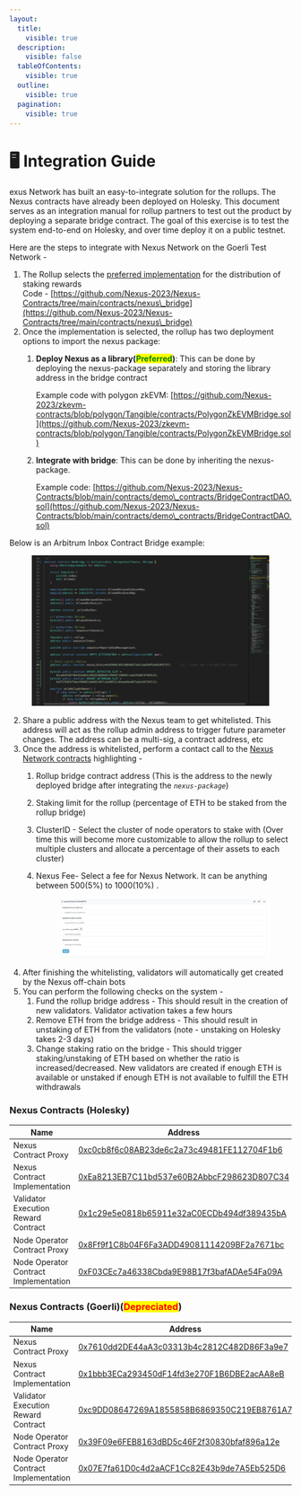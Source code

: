 ```yaml
---
layout:
  title:
    visible: true
  description:
    visible: false
  tableOfContents:
    visible: true
  outline:
    visible: true
  pagination:
    visible: true
---
```


# 🖥️ Integration Guide

exus Network has built an easy-to-integrate solution for the rollups. The Nexus contracts have already been deployed on Holesky. This document serves as an integration manual for rollup partners to test out the product by deploying a separate bridge contract. The goal of this exercise is to test the system end-to-end on Holesky, and over time deploy it on a public testnet.

Here are the steps to integrate with Nexus Network on the Goerli Test Network -

1. The Rollup selects the [preferred implementation](smart-contracts/nexus-bridge-eth/different-nexus-bridge-architecture.md) for the distribution of staking rewards\
   Code - [https://github.com/Nexus-2023/Nexus-Contracts/tree/main/contracts/nexus\_bridge](https://github.com/Nexus-2023/Nexus-Contracts/tree/main/contracts/nexus\_bridge)
2. Once the implementation is selected, the rollup has two deployment options to import the nexus package:
   1.  **Deploy Nexus as a library(**<mark style="color:green;">**Preferred**</mark>**)**: This can be done by deploying the nexus-package separately and storing the library address in the bridge contract

       Example code with polygon zkEVM: [https://github.com/Nexus-2023/zkevm-contracts/blob/polygon/Tangible/contracts/PolygonZkEVMBridge.sol](https://github.com/Nexus-2023/zkevm-contracts/blob/polygon/Tangible/contracts/PolygonZkEVMBridge.sol)
   2.  **Integrate with bridge**: This can be done by inheriting the nexus-package.

       Example code: [https://github.com/Nexus-2023/Nexus-Contracts/blob/main/contracts/demo\_contracts/BridgeContractDAO.sol](https://github.com/Nexus-2023/Nexus-Contracts/blob/main/contracts/demo\_contracts/BridgeContractDAO.sol)

&#x20;       Below is an Arbitrum Inbox Contract Bridge example:

<figure><img src="../.gitbook/assets/image (5).png" alt=""><figcaption></figcaption></figure>

2. Share a public address with the Nexus team to get whitelisted. This address will act as the rollup admin address to trigger future parameter changes. The address can be a multi-sig, a contract address, etc
3. Once the address is whitelisted, perform a contact call to the [Nexus Network contracts](https://goerli.etherscan.io/address/0x7610dd2DE44aA3c03313b4c2812C482D86F3a9e7#writeProxyContract) highlighting -
   1. Rollup bridge contract address (This is the address to the newly deployed bridge after integrating the _`nexus-package`_)
   2. Staking limit for the rollup (percentage of ETH to be staked from the rollup bridge)
   3. ClusterID - Select the cluster of node operators to stake with (Over time this will become more customizable to allow the rollup to select multiple clusters and allocate a percentage of their assets to each cluster)
   4.  Nexus Fee- Select a fee for Nexus Network. It can be anything between 500(5%) to 1000(10%) .

       <figure><img src="../.gitbook/assets/image (6).png" alt=""><figcaption></figcaption></figure>
4. After finishing the whitelisting, validators will automatically get created by the Nexus off-chain bots
5. You can perform the following checks on the system -
   1. Fund the rollup bridge address - This should result in the creation of new validators. Validator activation takes a few hours
   2. Remove ETH from the bridge address - This should result in unstaking of ETH from the validators (note - unstaking on Holesky takes 2-3 days)
   3. Change staking ratio on the bridge - This should trigger staking/unstaking of ETH based on whether the ratio is increased/decreased. New validators are created if enough ETH is available or unstaked if enough ETH is not available to fulfill the ETH withdrawals

### Nexus Contracts (Holesky)

<table><thead><tr><th width="254">Name</th><th>Address</th></tr></thead><tbody><tr><td>Nexus Contract Proxy</td><td><a href="integration-guide.md#nexus-contracts-holesky">0xc0cb8f6c08AB23de6c2a73c49481FE112704F1b6</a></td></tr><tr><td>Nexus Contract Implementation</td><td><a href="https://holesky.etherscan.io/address/0xEa8213EB7C11bd537e60B2AbbcF298623D807C34#code">0xEa8213EB7C11bd537e60B2AbbcF298623D807C34</a></td></tr><tr><td>Validator Execution Reward Contract</td><td><a href="https://holesky.etherscan.io/address/0x1c29e5e0818b65911e32aC0ECDb494df389435bA#code">0x1c29e5e0818b65911e32aC0ECDb494df389435bA</a></td></tr><tr><td>Node Operator Contract Proxy</td><td><a href="https://holesky.etherscan.io/address/0x8Ff9f1C8b04F6Fa3ADD49081114209BF2a7671bc#code">0x8Ff9f1C8b04F6Fa3ADD49081114209BF2a7671bc</a></td></tr><tr><td>Node Operator Contract Implementation</td><td><a href="../">0xF03CEc7a46338Cbda9E98B17f3bafADAe54Fa09A</a></td></tr></tbody></table>

### Nexus Contracts (Goerli)(<mark style="color:red;">Depreciated</mark>)

<table><thead><tr><th width="254">Name</th><th>Address</th></tr></thead><tbody><tr><td>Nexus Contract Proxy</td><td><a href="https://goerli.etherscan.io/address/0x7610dd2DE44aA3c03313b4c2812C482D86F3a9e7">0x7610dd2DE44aA3c03313b4c2812C482D86F3a9e7</a></td></tr><tr><td>Nexus Contract Implementation</td><td><a href="https://goerli.etherscan.io/address/0x1bbb3ECa293450dF14fd3e270F1B6DBE2acAA8eB">0x1bbb3ECa293450dF14fd3e270F1B6DBE2acAA8eB</a></td></tr><tr><td>Validator Execution Reward Contract</td><td><a href="https://goerli.etherscan.io/address/0xc9DD08647269A1855858B6869350C219EB8761A7">0xc9DD08647269A1855858B6869350C219EB8761A7</a></td></tr><tr><td>Node Operator Contract Proxy</td><td><a href="https://goerli.etherscan.io/address/0x39F09e6FEB8163dBD5c46F2f30830bfaf896a12e">0x39F09e6FEB8163dBD5c46F2f30830bfaf896a12e</a></td></tr><tr><td>Node Operator Contract Implementation</td><td><a href="https://goerli.etherscan.io/address/0x07E7fa61D0c4d2aACF1Cc82E43b9de7A5Eb525D6">0x07E7fa61D0c4d2aACF1Cc82E43b9de7A5Eb525D6</a></td></tr></tbody></table>
